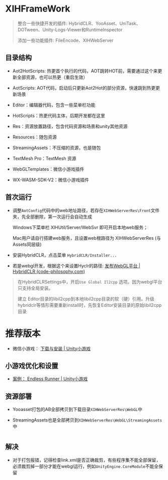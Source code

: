 # XIHFrameWork

> 整合一些快捷开发的插件: HybridCLR、YooAsset、UniTask、DOTween、Unity-Logs-Viewer和RuntimeInspector
> 
> 添加一些功能插件: FileEncode、XIHWebServer

## 目录结构

- Aot2HotScripts: 热更首个执行的代码，AOT跳转HOT前，需要通过这个来更新全部资源，也可以热更（重启生效）

- AotScripts: AOT代码，启动后只更新Aot2Hot的部分资源，快速跳到热更更新场景

- Editor：编辑器代码，包含一些菜单栏功能

- HotScripts：热更代码主体，后期开发都在这里

- Res：资源放置路径，包含代码资源和场景和unity其他资源

- Resources：随包资源

- StreamingAssets：不压缩的资源，也是随包

- TextMesh Pro：TextMesh 资源

- WebGLTemplates：微信小游戏插件

- WX-WASM-SDK-V2：微信小游戏插件

## 首次运行

- 调整`AotConfig`代码中的web地址路径，若存在`XIHWebServerRes\Front`文件夹，先全部删除，第一次运行会自动生成
  
  Windows下菜单栏 XIHUtil/Server/WebSvr 即可开启本地web服务；
  
  Mac用户请自行搭建web服务，且设置web根路径为 XIHWebServerRes (与Assets同层级)

- 安装HybridCLR，点击菜单 `HybridCLR/Installer...`

- 若是webgl开发，根据这个来设置Hyclr的路径: [发布WebGL平台 | HybridCLR (code-philosophy.com)](https://hybridclr.doc.code-philosophy.com/docs/basic/buildwebgl)

> 在HybridCLRSettings中，开启`Use Global Il2cpp` 选项。因为webgl平台只支持全局安装。
> 
> 建立 Editor目录的libil2cpp到本地libil2cpp目录的软（硬）引用。升级hybridclr等情形需要重新install时，先恢复Editor安装目录的原始libil2cpp目录

# 推荐版本

- 微信小游戏： [下载与安装 | Unity小游戏](https://unity.cn/instantgame/docs/WechatMinigame/InstallUnity/)

## 小游戏优化和设置

- [案例： Endless Runner | Unity小游戏](https://unity.cn/instantgame/docs/WechatMinigame/Demo/)

## 资源部署

- Yooasset打包的AB全部拷贝到下载目录`XIHWebServerRes\WebGL`中

- StreamingAssets也是全部拷贝到`XIHWebServerRes\WebGL\StreamingAssets`中

# 

## 解决

- 对于打包报错，记得检查link.xml是否正确裁剪，有些程序集不能全部保留，必须裁剪掉一部分才能在webgl运行，例如`UnityEngine.CoreModule`不能全保留
